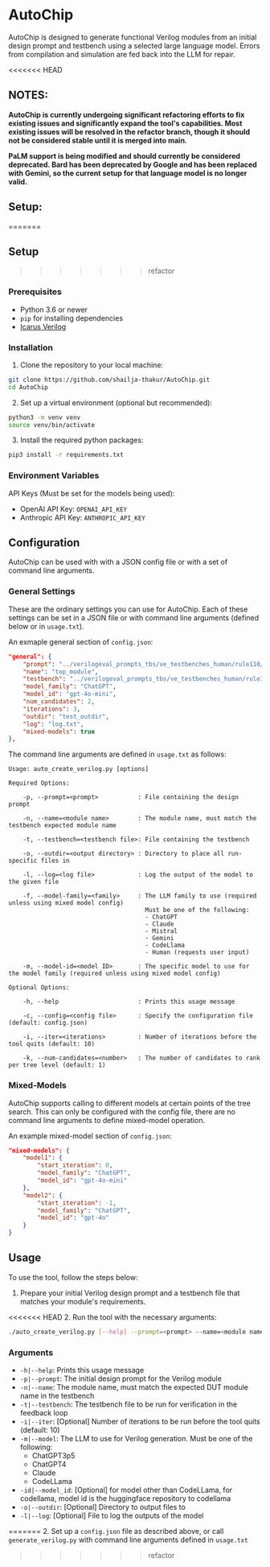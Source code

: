 # AutoChip

AutoChip is designed to generate functional Verilog modules from an initial design prompt and testbench using a selected large language model. Errors from compilation and simulation are fed back into the LLM for repair.

<<<<<<< HEAD
## NOTES:
**AutoChip is currently undergoing significant refactoring efforts to fix existing issues and significantly expand the tool's capabilities.
Most existing issues will be resolved in the refactor branch, though it should not be considered stable until it is merged into main.**

**PaLM support is being modified and should currently be considered deprecated. Bard has been deprecated by Google and has been replaced with Gemini, so the current setup for that language model is no longer valid.**

## Setup:
=======
## Setup
>>>>>>> refactor

### Prerequisites

- Python 3.6 or newer
- `pip` for installing dependencies
- [Icarus Verilog](https://github.com/steveicarus/iverilog)

### Installation

1.  Clone the repository to your local machine:
```sh
git clone https://github.com/shailja-thakur/AutoChip.git
cd AutoChip
```
2.  Set up a virtual environment (optional but recommended):
```sh
python3 -m venv venv
source venv/bin/activate
```
3.  Install the required python packages:
```sh
pip3 install -r requirements.txt
```

### Environment Variables
API Keys (Must be set for the models being used):
 - OpenAI API Key: `OPENAI_API_KEY`
 - Anthropic API Key: `ANTHROPIC_API_KEY`

## Configuration
AutoChip can be used with with a JSON config file or with a set of command line arguments.

### General Settings
These are the ordinary settings you can use for AutoChip. Each of these settings can be set in a JSON file or with command line arguments (defined below or in `usage.txt`).

An exmaple general section of `config.json`:
```json
"general": {
    "prompt": "../verilogeval_prompts_tbs/ve_testbenches_human/rule110/rule110.sv",
    "name": "top_module",
    "testbench": "../verilogeval_prompts_tbs/ve_testbenches_human/rule110/rule110_tb.sv",
    "model_family": "ChatGPT",
    "model_id": "gpt-4o-mini",
    "num_candidates": 2,
    "iterations": 3,
    "outdir": "test_outdir",
    "log": "log.txt",
    "mixed-models": true
},
```
The command line arguments are defined in `usage.txt` as follows:
```
Usage: auto_create_verilog.py [options]

Required Options:

    -p, --prompt=<prompt>           : File containing the design prompt

    -n, --name=<module name>        : The module name, must match the testbench expected module name

    -t, --testbench=<testbench file>: File containing the testbench

    -o, --outdir=<output directory> : Directory to place all run-specific files in

    -l, --log=<log file>            : Log the output of the model to the given file

    -f, --model-family=<family>     : The LLM family to use (required unless using mixed model config)
                                      Must be one of the following:
                                      - ChatGPT
                                      - Claude
                                      - Mistral
                                      - Gemini
                                      - CodeLlama
                                      - Human (requests user input)

    -m, --model-id=<model ID>       : The specific model to use for the model family (required unless using mixed model config)

Optional Options:

    -h, --help                      : Prints this usage message

    -c, --config=<config file>      : Specify the configuration file (default: config.json)

    -i, --iter=<iterations>         : Number of iterations before the tool quits (default: 10)

    -k, --num-candidates=<number>   : The number of candidates to rank per tree level (default: 1)
```

### Mixed-Models
AutoChip supports calling to different models at certain points of the tree search. This can only be configured with the config file, there are no command line arguments to define mixed-model operation.

An example mixed-model section of `config.json`:
```json
"mixed-models": {
    "model1": {
        "start_iteration": 0,
        "model_family": "ChatGPT",
        "model_id": "gpt-4o-mini"
    },
    "model2": {
        "start_iteration": -1,
        "model_family": "ChatGPT",
        "model_id": "gpt-4o"
    }
}
```

## Usage
To use the tool, follow the steps below:

1. Prepare your initial Verilog design prompt and a testbench file that matches your module's requirements.

<<<<<<< HEAD
2. Run the tool with the necessary arguments:
```sh
./auto_create_verilog.py [--help] --prompt=<prompt> --name=<module name> --testbench=<testbench file> --iter=<iterations> --model=<llm model> --model_id=<model id> --log=<log file>
```
### Arguments
 - `-h|--help`: Prints this usage message
 - `-p|--prompt`: The initial design prompt for the Verilog module
 - `-n|--name`: The module name, must match the expected DUT module name in the testbench
 - `-t|--testbench`: The testbench file to be run for verification in the feedback loop
 - `-i|--iter`: [Optional] Number of iterations to be run before the tool quits (default: 10)
 - `-m|--model`: The LLM to use for Verilog generation. Must be one of the following:
    - ChatGPT3p5
    - ChatGPT4
    - Claude
    - CodeLLama
 - `-id|--model_id`: [Optional] for model other than CodeLLama, for codellama, model id is the huggingface repository to codellama
 - `-o|--outdir`: [Optional] Directory to output files to
 - `-l|--log`: [Optional] File to log the outputs of the model

=======
2. Set up a `config.json` file as described above, or call `generate_verilog.py` with command line arguments defined in `usage.txt`
>>>>>>> refactor
